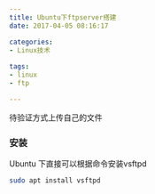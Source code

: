 ```yaml
---
title: Ubuntu下ftpserver搭建
date: 2017-04-05 08:16:17

categories:
- Linux技术
 
tags: 
- linux
- ftp

---
```


待验证方式上传自己的文件

### 安装
Ubuntu 下直接可以根据命令安装vsftpd

```bash
sudo apt install vsftpd
```


